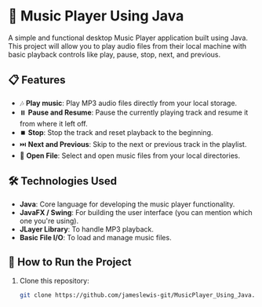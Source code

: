 # 🎵 Music Player Using Java

A simple and functional desktop Music Player application built using Java. This project will allow you to play audio files from their local machine with basic playback controls like play, pause, stop, next, and previous.

## 📋 Features

- 🎶 **Play music**: Play MP3 audio files directly from your local storage.
- ⏸️ **Pause and Resume**: Pause the currently playing track and resume it from where it left off.
- ⏹️ **Stop**: Stop the track and reset playback to the beginning.
- ⏭️ **Next and Previous**: Skip to the next or previous track in the playlist.
- 📂 **Open File**: Select and open music files from your local directories.

## 🛠️ Technologies Used

- **Java**: Core language for developing the music player functionality.
- **JavaFX / Swing**: For building the user interface (you can mention which one you're using).
- **JLayer Library**: To handle MP3 playback.
- **Basic File I/O**: To load and manage music files.

## 🚀 How to Run the Project

1. Clone this repository:

   ```bash
   git clone https://github.com/jameslewis-git/MusicPlayer_Using_Java.git

